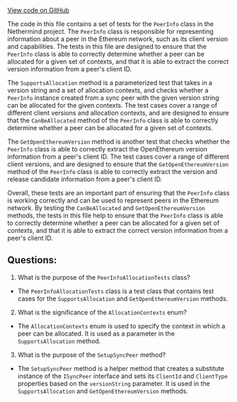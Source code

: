 [View code on GitHub](https://github.com/NethermindEth/nethermind/src/Nethermind/Nethermind.Synchronization.Test/PeerInfoAllocationTests.cs)

The code in this file contains a set of tests for the `PeerInfo` class in the Nethermind project. The `PeerInfo` class is responsible for representing information about a peer in the Ethereum network, such as its client version and capabilities. The tests in this file are designed to ensure that the `PeerInfo` class is able to correctly determine whether a peer can be allocated for a given set of contexts, and that it is able to extract the correct version information from a peer's client ID.

The `SupportsAllocation` method is a parameterized test that takes in a version string and a set of allocation contexts, and checks whether a `PeerInfo` instance created from a sync peer with the given version string can be allocated for the given contexts. The test cases cover a range of different client versions and allocation contexts, and are designed to ensure that the `CanBeAllocated` method of the `PeerInfo` class is able to correctly determine whether a peer can be allocated for a given set of contexts.

The `GetOpenEthereumVersion` method is another test that checks whether the `PeerInfo` class is able to correctly extract the OpenEthereum version information from a peer's client ID. The test cases cover a range of different client versions, and are designed to ensure that the `GetOpenEthereumVersion` method of the `PeerInfo` class is able to correctly extract the version and release candidate information from a peer's client ID.

Overall, these tests are an important part of ensuring that the `PeerInfo` class is working correctly and can be used to represent peers in the Ethereum network. By testing the `CanBeAllocated` and `GetOpenEthereumVersion` methods, the tests in this file help to ensure that the `PeerInfo` class is able to correctly determine whether a peer can be allocated for a given set of contexts, and that it is able to extract the correct version information from a peer's client ID.
## Questions: 
 1. What is the purpose of the `PeerInfoAllocationTests` class?
- The `PeerInfoAllocationTests` class is a test class that contains test cases for the `SupportsAllocation` and `GetOpenEthereumVersion` methods.

2. What is the significance of the `AllocationContexts` enum?
- The `AllocationContexts` enum is used to specify the context in which a peer can be allocated. It is used as a parameter in the `SupportsAllocation` method.

3. What is the purpose of the `SetupSyncPeer` method?
- The `SetupSyncPeer` method is a helper method that creates a substitute instance of the `ISyncPeer` interface and sets its `ClientId` and `ClientType` properties based on the `versionString` parameter. It is used in the `SupportsAllocation` and `GetOpenEthereumVersion` methods.